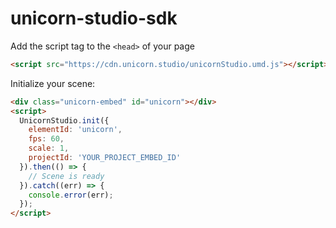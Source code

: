 # unicorn-studio-sdk

Add the script tag to the `<head>` of your page
```html
<script src="https://cdn.unicorn.studio/unicornStudio.umd.js"></script>
```

Initialize your scene:
```html
<div class="unicorn-embed" id="unicorn"></div>
<script>
  UnicornStudio.init({
    elementId: 'unicorn',
    fps: 60,
    scale: 1,
    projectId: 'YOUR_PROJECT_EMBED_ID'
  }).then(() => {
    // Scene is ready
  }).catch((err) => {
    console.error(err);
  });
</script>
```
